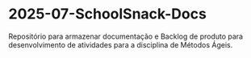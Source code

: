 # 2025-07-SchoolSnack-Docs
Repositório para armazenar documentação e Backlog de produto para desenvolvimento de atividades para a disciplina de Métodos Ágeis.
